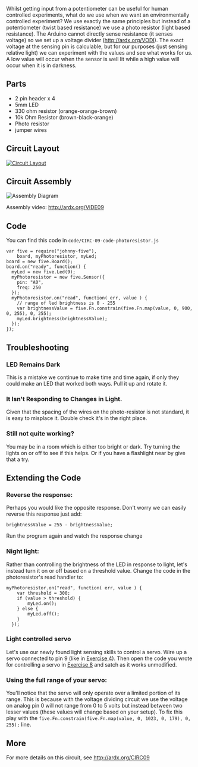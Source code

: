 
Whilst getting input from a potentiometer can be useful
for human controlled experiments, what do we use
when we want an environmentally controlled
experiment? We use exactly the same principles but instead
of a potentiometer (twist based resistance) we use a photo resistor (light based resistance). The Arduino cannot directly sense resistance (it senses voltage) so we set up a voltage divider (http://ardx.org/VODI). The exact voltage at the sensing pin is calculable, but for our purposes (just sensing relative light) we can experiment with the values and see what works for us. A low value will occur when the sensor is well lit while a high value will occur when it is in darkness.

<a id="parts"></a>
## Parts

* 2 pin header x 4
* 5mm LED 
* 330 ohm resistor (orange-orange-brown)
* 10k Ohm Resistor (brown-black-orange)
* Photo resistor
* jumper wires

<a id="circuit"></a>
## Circuit Layout
[<img style="max-width:400px" src="/images/circ/CIRC09-sheet-small.png" alt="Circuit Layout"/>](/images/circ/CIRC09-sheet.png)

<a id="assembly"></a>
## Circuit Assembly
![Assembly Diagram](/images/assembly/CIRC-09-3dexploded.png "Assembly Diagram")

Assembly video: http://ardx.org/VIDE09

<a id="code"></a>
## Code

You can find this code in `code/CIRC-09-code-photoresistor.js`

	var five = require("johnny-five"),
	    board, myPhotoresistor, myLed;
	board = new five.Board();
	board.on("ready", function() {
	  myLed = new five.Led(9);
	  myPhotoresistor = new five.Sensor({
	    pin: "A0",
	    freq: 250
	  });
	  myPhotoresistor.on("read", function( err, value ) {
	    // range of led brightness is 0 - 255
	    var brightnessValue = five.Fn.constrain(five.Fn.map(value, 0, 900, 0, 255), 0, 255);
	    myLed.brightness(brightnessValue);
	  });
	});

<a id="troubleshooting"></a>
## Troubleshooting

### LED Remains Dark
This is a mistake we continue to make time and time again, if only they could make an LED that worked both ways. Pull it up and rotate it.

### It Isn't Responding to Changes in Light. 
Given that the spacing of the wires on the photo-resistor is 
not standard, it is easy to  misplace it. Double check it's in 
the right place.

### Still not quite working?
You may be in a room which is either too bright or dark. Try turning the lights on or off to see if this helps. Or if you have a flashlight near by give that a try.

<a id="extending"></a>
## Extending the Code

### Reverse the response:
Perhaps you would like the opposite response. Don't worry we can easily reverse this response just add:

    brightnessValue = 255 - brightnessValue;

Run the program again and watch the response change

### Night light:
Rather than controlling the brightness of the LED in
response to light, let's instead turn it on or off based on
a threshold value. Change the code in the photoresistor's read handler to:

	myPhotoresistor.on("read", function( err, value ) {
	    var threshold = 300;
	    if (value > threshold) {
	    	myLed.on();
	    } else {
	    	myLed.off();
	    }
	  });

### Light controlled servo
Let's use our newly found light sensing skills to control a servo. Wire up a servo connected to pin 9 (like in [Exercise 4](/exercises/4)). Then open the code you wrote for controlling a servo in [Exercise 8](/exercises/8#extending) and satch as it works unmodified.

### Using the full range of your servo:
You'll notice that the servo will only operate over a limited portion of its range. This is because with the voltage dividing circuit we use the voltage on analog pin 0 will not range from 0 to 5 volts but instead between two lesser values (these values will change based on your setup). To fix this play with the `five.Fn.constrain(five.Fn.map(value, 0, 1023, 0, 179), 0, 255);` line.

<a id="more"></a>
## More

For more details on this circuit, see http://ardx.org/CIRC09